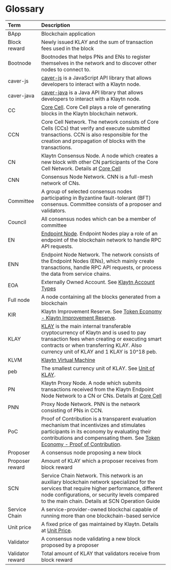 # Glossary

| Term             | Description                                                                                                                                                                                                                                                                             |
|:---------------- |:--------------------------------------------------------------------------------------------------------------------------------------------------------------------------------------------------------------------------------------------------------------------------------------- |
| BApp             | Blockchain application                                                                                                                                                                                                                                                                  |
| Block reward     | Newly issued KLAY and the sum of transaction fees used in the block                                                                                                                                                                                                                     |
| Bootnode         | Bootnodes that helps PNs and ENs to register themselves in the network and to discover other nodes to connect to.                                                                                                                                                                       |
| caver-js         | [caver-js](../bapp/sdk/caver-js/README.md) is a JavaScript API library that allows developers to interact with a Klaytn node.                                                                                                                                                           |
| caver-java       | [caver-java](../bapp/sdk/caver-java/README.md) is a Java API library that allows developers to interact with a Klaytn node.                                                                                                                                                             |
| CC               | [Core Cell](../node/consensus-nodes/README.md). Core Cell plays a role of generating blocks in the Klaytn blockchain network.                                                                                                                                                           |
| CCN              | Core Cell Network. The network consists of Core Cells \(CCs\) that verify and execute submitted transactions. CCN is also responsible for the creation and propagation of blocks with the transactions.                                                                               |
| CN               | Klaytn Consensus Node. A node which creates a new block with other CN participants of the Core Cell Network. Details at [Core Cell](../node/consensus-nodes/README.md)                                                                                                                  |
| CNN              | Consensus Node Network. CNN is a full-mesh network of CNs.                                                                                                                                                                                                                              |
| Committee        | A group of selected consensus nodes participating in Byzantine fault-tolerant \(BFT\) consensus. Committee consists of a proposer and validators.                                                                                                                                     |
| Council          | All consensus nodes which can be a member of committee                                                                                                                                                                                                                                  |
| EN               | [Endpoint Node](../node/endpoint-node/README.md). Endpoint Nodes play a role of an endpoint of the blockchain network to handle RPC API requests.                                                                                                                                       |
| ENN              | Endpoint Node Network. The network consists of the Endpoint Nodes \(ENs\), which mainly create transactions, handle RPC API requests, or process the data from service chains.                                                                                                        |
| EOA              | Externally Owned Account. See [Klaytn Account Types](../klaytn/design/accounts.md#klaytn-account-types)                                                                                                                                                                                 |
| Full node        | A node containing all the blocks generated from a blockchain                                                                                                                                                                                                                            |
| KIR              | Klaytn Improvement Reserve. See [Token Economy - Klaytn Improvement Reserve](../klaytn/design/token-economy.md#klaytn-improvement-reserve).                                                                                                                                             |
| KLAY             | [KLAY](../klaytn/design/klaytn-native-coin-klay.md) is the main internal transferable cryptocurrency of Klaytn and is used to pay transaction fees when creating or executing smart contracts or when transferring KLAY. Also currency unit of KLAY and 1 KLAY is 10^18 peb.            |
| KLVM             | [Klaytn Virtual Machine](../klaytn/design/computation/klaytn-virtual-machine.md)                                                                                                                                                                                                        |
| peb              | The smallest currency unit of KLAY. See [Unit of KLAY](../klaytn/design/klaytn-native-coin-klay.md#units-of-klay).                                                                                                                                                                      |
| PN               | Klaytn Proxy Node. A node which submits transactions received from the Klaytn Endpoint Node Network to a CN or CNs. Details at [Core Cell](../node/consensus-nodes/README.md)                                                                                                           |
| PNN              | Proxy Node Network. PNN is the network consisting of PNs in CCN.                                                                                                                                                                                                                        |
| PoC              | Proof of Contribution is a transparent evaluation mechanism that incentivizes and stimulates participants in its economy by evaluating their contributions and compensating them. See [Token Economy - Proof of Contribution](../klaytn/design/token-economy.md#proof-of-contribution). |
| Proposer         | A consensus node proposing a new block                                                                                                                                                                                                                                                  |
| Proposer reward  | Amount of KLAY which a proposer receives from block reward                                                                                                                                                                                                                              |
| SCN              | Service Chain Network. This network is an auxiliary blockchain network specialized for the services that require higher performance, different node configurations, or security levels compared to the main chain. Details at SCN Operation Guide                                       |
| Service Chain    | A service-provider-owned blockchai capable of running more than one blockchain-based service                                                                                                                                                                                            |
| Unit price       | A fixed price of gas maintained by Klaytn. Details at [Unit Price](../klaytn/design/transaction-fees.md#unit-price).                                                                                                                                                                    |
| Validator        | A consensus node validating a new block proposed by a proposer                                                                                                                                                                                                                          |
| Validator reward | Total amount of KLAY that validators receive from block reward                                                                                                                                                                                                                          |